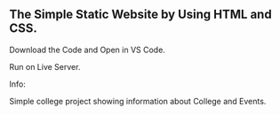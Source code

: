 ## The Simple Static Website by Using HTML and CSS.

Download the Code and Open in VS Code.

Run on Live Server.

Info:

Simple college project showing information about College and Events.
